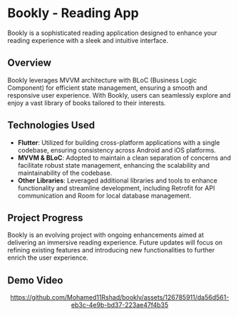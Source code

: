 # Bookly - Reading App

Bookly is a sophisticated reading application designed to enhance your reading experience with a sleek and intuitive interface.

## Overview

Bookly leverages MVVM architecture with BLoC (Business Logic Component) for efficient state management, ensuring a smooth and responsive user experience. With Bookly, users can seamlessly explore and enjoy a vast library of books tailored to their interests.

## Technologies Used

- **Flutter**: Utilized for building cross-platform applications with a single codebase, ensuring consistency across Android and iOS platforms.
- **MVVM & BLoC**: Adopted to maintain a clean separation of concerns and facilitate robust state management, enhancing the scalability and maintainability of the codebase.
- **Other Libraries**: Leveraged additional libraries and tools to enhance functionality and streamline development, including Retrofit for API communication and Room for local database management.

## Project Progress

Bookly is an evolving project with ongoing enhancements aimed at delivering an immersive reading experience. Future updates will focus on refining existing features and introducing new functionalities to further enrich the user experience.

## Demo Video

<div align="center">

https://github.com/Mohamed11Rshad/bookly/assets/126785911/da56d561-eb3c-4e9b-bd37-223ae47f4b35

</div>



